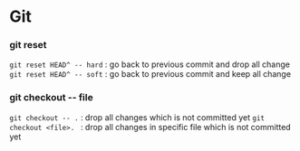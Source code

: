 # Git

### git reset 

`git reset HEAD^ -- hard` : go back to previous commit and drop all change
`git reset HEAD^ -- soft` : go back to previous commit and keep all change

### git checkout -- file

`git checkout -- .` : drop all changes which is not committed yet
`git checkout <file>. ` : drop all changes in specific file which is not committed yet
